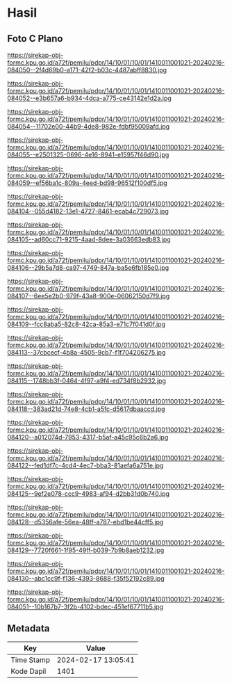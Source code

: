 # Hasil

## Foto C Plano

https://sirekap-obj-formc.kpu.go.id/a72f/pemilu/pdpr/14/10/01/10/01/1410011001021-20240216-084050--2f4d69b0-a171-42f2-b03c-4487abff8830.jpg

https://sirekap-obj-formc.kpu.go.id/a72f/pemilu/pdpr/14/10/01/10/01/1410011001021-20240216-084052--e3b657a6-b934-4dca-a775-ce43142e1d2a.jpg

https://sirekap-obj-formc.kpu.go.id/a72f/pemilu/pdpr/14/10/01/10/01/1410011001021-20240216-084054--11702e00-44b9-4de8-982e-fdbf95009afd.jpg

https://sirekap-obj-formc.kpu.go.id/a72f/pemilu/pdpr/14/10/01/10/01/1410011001021-20240216-084055--e2501325-0696-4e16-8941-e15957f46d90.jpg

https://sirekap-obj-formc.kpu.go.id/a72f/pemilu/pdpr/14/10/01/10/01/1410011001021-20240216-084059--ef56ba1c-809a-4eed-bd98-96512f100df5.jpg

https://sirekap-obj-formc.kpu.go.id/a72f/pemilu/pdpr/14/10/01/10/01/1410011001021-20240216-084104--055d4182-13e1-4727-8461-ecab4c729073.jpg

https://sirekap-obj-formc.kpu.go.id/a72f/pemilu/pdpr/14/10/01/10/01/1410011001021-20240216-084105--ad60cc71-9215-4aad-8dee-3a03663edb83.jpg

https://sirekap-obj-formc.kpu.go.id/a72f/pemilu/pdpr/14/10/01/10/01/1410011001021-20240216-084106--29b5a7d8-ca97-4749-847a-ba5e6fb185e0.jpg

https://sirekap-obj-formc.kpu.go.id/a72f/pemilu/pdpr/14/10/01/10/01/1410011001021-20240216-084107--6ee5e2b0-979f-43a8-900e-06062150d7f9.jpg

https://sirekap-obj-formc.kpu.go.id/a72f/pemilu/pdpr/14/10/01/10/01/1410011001021-20240216-084109--fcc8aba5-82c8-42ca-85a3-e71c7f041d0f.jpg

https://sirekap-obj-formc.kpu.go.id/a72f/pemilu/pdpr/14/10/01/10/01/1410011001021-20240216-084113--37cbcecf-4b8a-4505-9cb7-f1f704206275.jpg

https://sirekap-obj-formc.kpu.go.id/a72f/pemilu/pdpr/14/10/01/10/01/1410011001021-20240216-084115--1748bb3f-0464-4f97-a9f4-ed734f8b2932.jpg

https://sirekap-obj-formc.kpu.go.id/a72f/pemilu/pdpr/14/10/01/10/01/1410011001021-20240216-084118--383ad21d-74e8-4cb1-a5fc-d5617dbaaccd.jpg

https://sirekap-obj-formc.kpu.go.id/a72f/pemilu/pdpr/14/10/01/10/01/1410011001021-20240216-084120--a012074d-7953-4317-b5af-a45c95c6b2a6.jpg

https://sirekap-obj-formc.kpu.go.id/a72f/pemilu/pdpr/14/10/01/10/01/1410011001021-20240216-084122--fed1df7c-4cd4-4ec7-bba3-81aefa6a751e.jpg

https://sirekap-obj-formc.kpu.go.id/a72f/pemilu/pdpr/14/10/01/10/01/1410011001021-20240216-084125--9ef2e078-ccc9-4983-af94-d2bb31d0b740.jpg

https://sirekap-obj-formc.kpu.go.id/a72f/pemilu/pdpr/14/10/01/10/01/1410011001021-20240216-084128--d5356afe-56ea-48ff-a787-ebd1be44cff5.jpg

https://sirekap-obj-formc.kpu.go.id/a72f/pemilu/pdpr/14/10/01/10/01/1410011001021-20240216-084129--7720f661-1f95-49ff-b039-7b9b8aeb1232.jpg

https://sirekap-obj-formc.kpu.go.id/a72f/pemilu/pdpr/14/10/01/10/01/1410011001021-20240216-084130--abc1cc9f-f136-4393-8688-f35f52192c89.jpg

https://sirekap-obj-formc.kpu.go.id/a72f/pemilu/pdpr/14/10/01/10/01/1410011001021-20240216-084051--10b167b7-3f2b-4102-bdec-451ef67711b5.jpg


## Metadata

| Key        | Value               |
| ---------- | ------------------- |
| Time Stamp | 2024-02-17 13:05:41 |
| Kode Dapil | 1401                |



